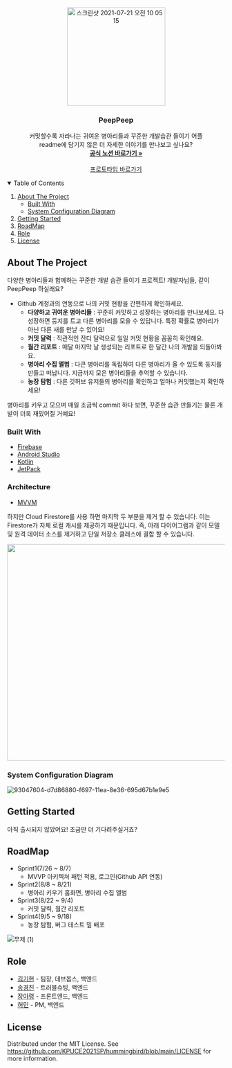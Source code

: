 

<!-- PROJECT LOGO -->
<br />
<p align="center">
  <a href="https://ovenapp.io/view/7yFxMZwFyZ10NiwMUPbTV39nFHsFDtfz/clQkh">
    <img width="227" alt="스크린샷 2021-07-21 오전 10 05 15" src="https://user-images.githubusercontent.com/54930877/126414507-7129adca-947a-4707-86a0-dcb15871194f.png">
  </a>

  <h3 align="center">PeepPeep</h3>

  <p align="center">
    커밋할수록 자라나는 귀여운 병아리들과 꾸준한 개발습관 들이기 어플
  <br />
    readme에 담기지 않은 더 자세한 이야기를 만나보고 싶나요?
    <br />
    <a href="https://www.notion.so/PeepPeep-Home-91fd364357374b1abf066556b6cdda22"><strong>공식 노션 바로가기 »</strong></a>
    <br />
    <br />
    <a href="https://ovenapp.io/view/7yFxMZwFyZ10NiwMUPbTV39nFHsFDtfz#1CXFY">프로토타입 바로가기</a>
  </p>
</p>

<!-- TABLE OF CONTENTS -->
<details open="open">
  <summary>Table of Contents</summary>
  <ol>
    <li>
      <a href="#about-the-project">About The Project</a>
      <ul>
        <li><a href="#built-with">Built With</a></li>
        <li><a href="#system-configuration-diagram">System Configuration Diagram</a></li>
      </ul>
    </li>
    <li>
      <a href="#getting-started">Getting Started</a>
<!--       <ul>
        <li><a href="#prerequisites">Prerequisites</a></li>
      </ul> -->
    </li>
    <li><a href="#roadmap">RoadMap</a></li>
    <li><a href="#role">Role</a></li>
    <li><a href="#license">License</a></li>
  </ol>
</details>

<!-- ABOUT THE PROJECT -->
## About The Project
다양한 병아리들과 함께하는 꾸준한 개발 습관 들이기 프로젝트!
개발자님들, 같이 PeepPeep 하실래요?

- Github 계정과의 연동으로 나의 커밋 현황을 간편하게 확인하세요.
    - **다양하고 귀여운 병아리들** : 꾸준히 커밋하고 성장하는 병아리를 만나보세요. 다 성장하면 둥지를 트고 다른 병아리를 모을 수 있답니다. 특정 확률로 병아리가 아닌 다른 새를 만날 수 있어요!
    - **커밋 달력** : 직관적인 잔디 달력으로 일일 커밋 현황을 꼼꼼히 확인해요.
    - **월간 리포트** : 매달 마지막 날 생성되는 리포트로 한 달간 나의 개발을 되돌아봐요.
    - **병아리 수집 앨범** : 다큰 병아리를 독립하여 다른 병아리가 올 수 있도록 둥지를 만들고 떠납니다. 지금까지 모은 병아리들을 추억할 수 있습니다.
    - **농장 탐험** : 다른 깃허브 유저들의 병아리를 확인하고 얼마나 커밋했는지 확인하세요!

병아리를 키우고 모으며 매일 조금씩 commit 하다 보면, 꾸준한 습관 만들기는 물론 개발이 더욱 재밌어질 거예요!

### Built With

* [Firebase](https://firebase.google.com/)
* [Android Studio](https://developer.android.com/studio)
* [Kotlin](https://developer.android.com/kotlin)
* [JetPack](https://developer.android.com/jetpack?hl=ko)

### Architecture

* [MVVM](https://developer.android.com/jetpack/guide?hl=ko)


하지만 Cloud Firestore를 사용 하면 마지막 두 부분을 제거 할 수 있습니다. 이는 Firestore가 자체 로컬 캐시를 제공하기 때문입니다. 즉, 아래 다이어그램과 같이 모델 및 원격 데이터 소스를 제거하고 단일 저장소 클래스에 결합 할 수 있습니다.

<img src="https://user-images.githubusercontent.com/54930877/126727419-a0559519-e34b-42f6-a800-0917cbb5d19f.jpg" width=600 height=500></img>


<!-- 시스템 구성도 -->
### System Configuration Diagram
![93047604-d7d86880-f697-11ea-8e36-695d67b1e9e5](https://user-images.githubusercontent.com/54930877/126727611-32a60de1-e299-471c-abdc-2498aca8987b.png)

<!-- GETTING STARTED -->
## Getting Started

아직 출시되지 않았어요! 조금만 더 기다려주실거죠?

<!-- ### Prerequisites
프로젝트 수준 그래들
``` gradle
ext.kotlin_version = "1.5.10"
classpath "com.android.tools.build:gradle:4.2.2"
classpath "org.jetbrains.kotlin:kotlin-gradle-plugin:$kotlin_version"
```

앱 수준 그래들
``` gradle
compileSdkVersion 30
buildToolsVersion "30.0.0"
minSdkVersion 16
targetSdkVersion 30
jvmTarget = '1.8'
testImplementation 'junit:junit:4.+'
```
-- >

<!-- Roadmap -->
## RoadMap
- Sprint1(7/26 ~ 8/7)
  - MVVP 아키텍쳐 패턴 적용, 로그인(Github API 연동)
- Sprint2(8/8 ~ 8/21) 
  - 병아리 키우기 홈화면, 병아리 수집 앨범
- Sprint3(8/22 ~ 9/4)
  - 커밋 달력, 월간 리포트
- Sprint4(9/5 ~ 9/18)
  - 농장 탐험, 버그 테스트 밒 배포


![무제 (1)](https://user-images.githubusercontent.com/54930877/126888759-2dd84945-0ffa-43f4-a10e-a1596267be88.jpg)

<!-- Role -->
## Role

* [김기현](https://github.com/kim1387) - 팀장, 데브옵스, 백엔드
* [송경진](https://github.com/kjsong99) - 트러블슈팅, 백엔드
* [장아령](https://github.com/aristo0922) - 프론트엔드, 백엔드
* [허민](https://github.com/hhhminme) - PM, 백엔드

<!-- LICENSE -->
## License

Distributed under the MIT License. See https://github.com/KPUCE2021SP/hummingbird/blob/main/LICENSE for more information.
